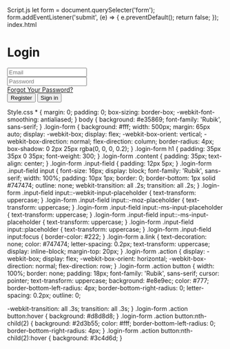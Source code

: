 Script.js
let form = document.querySelecter('form');
form.addEventListener('submit', (e) => {
e.preventDefault();
return false;
});
index.html
<!DOCTYPE html>
<html lang="en" >
<head>
<meta charset="UTF-8">
<title>Simple Login Form Example</title>
<link rel='stylesheet'
href='https://fonts.googleapis.com/css?family=Rubik:400,700'><link
rel="stylesheet" href="./style.css">
</head>
<body>
<!-- partial:index.partial.html -->
<div class="login-form">
<form>
<h1>Login</h1>
<div class="content">
<div class="input-field">
<input type="email" placeholder="Email" autocomplete="nope">
</div>
<div class="input-field">
<input type="password" placeholder="Password" autocomplete="new-
password">
</div>
<a href="#" class="link">Forgot Your Password?</a>
</div>
<div class="action">
<button>Register</button>
<button>Sign in</button>
</div>
</form>
</div>
<!-- partial -->
<script src="./script.js"></script>
</body>
</html>
Style.css
* {
margin: 0;
padding: 0;
box-sizing: border-box;
-webkit-font-smoothing: antialiased;
}
body {
background: #e35869;
font-family: 'Rubik', sans-serif;
}
.login-form {
background: #fff;
width: 500px;
margin: 65px auto;
display: -webkit-box;
display: flex;
-webkit-box-orient: vertical;
-webkit-box-direction: normal;
flex-direction: column;
border-radius: 4px;
box-shadow: 0 2px 25px rgba(0, 0, 0, 0.2);
}
.login-form h1 {
padding: 35px 35px 0 35px;
font-weight: 300;
}
.login-form .content {
padding: 35px;
text-align: center;
}
.login-form .input-field {
padding: 12px 5px;
}
.login-form .input-field input {
font-size: 16px;
display: block;
font-family: 'Rubik', sans-serif;
width: 100%;
padding: 10px 1px;
border: 0;
border-bottom: 1px solid #747474;
outline: none;
webkit-transition: all .2s;
transition: all .2s;
}
.login-form .input-field input::-webkit-input-placeholder {
text-transform: uppercase;
}
.login-form .input-field input::-moz-placeholder {
text-transform: uppercase;
}
.login-form .input-field input:-ms-input-placeholder {
text-transform: uppercase;
}
.login-form .input-field input::-ms-input-placeholder {
text-transform: uppercase;
}
.login-form .input-field input::placeholder {
text-transform: uppercase;
}
.login-form .input-field input:focus {
border-color: #222;
}
.login-form a.link {
text-decoration: none;
color: #747474;
letter-spacing: 0.2px;
text-transform: uppercase;
display: inline-block;
margin-top: 20px;
}
.login-form .action {
display: -webkit-box;
display: flex;
-webkit-box-orient: horizontal;
-webkit-box-direction: normal;
flex-direction: row;
}
.login-form .action button {
width: 100%;
border: none;
padding: 18px;
font-family: 'Rubik', sans-serif;
cursor: pointer;
text-transform: uppercase;
background: #e8e9ec;
color: #777;
border-bottom-left-radius: 4px;
border-bottom-right-radius: 0;
letter-spacing: 0.2px;
outline: 0;

-webkit-transition: all .3s;
transition: all .3s;
}
.login-form .action button:hover {
background: #d8d8d8;
}
.login-form .action button:nth-child(2) {
background: #2d3b55;
color: #fff;
border-bottom-left-radius: 0;
border-bottom-right-radius: 4px;
}
.login-form .action button:nth-child(2):hover {
background: #3c4d6d;
}
